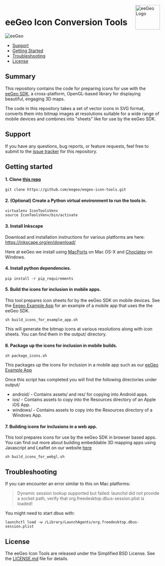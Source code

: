 <a href="http://www.eegeo.com/">
    <img src="http://cdn2.eegeo.com/wp-content/uploads/2016/03/eegeo_logo_quite_big.png" alt="eeGeo Logo" title="eegeo" align="right" height="80px" />
</a>

# eeGeo Icon Conversion Tools

![eeGeo](http://cdn2.eegeo.com/wp-content/uploads/2016/03/readme-banner.jpg)

* [Support](#support)
* [Getting Started](#getting-started)
* [Troubleshooting](#troubleshooting)
* [License](#license)

## Summary

This repository contains the code for preparing icons for use with the [eeGeo SDK](http://www.eegeo.com/), a cross-platform, OpenGL-based library for displaying beautiful, engaging 3D maps.

The code in this repository takes a set of vector icons in SVG format, converts them into bitmap images at resolutions suitable for a wide range of mobile devices and combines into "sheets" like for use by the eeGeo SDK.

## Support

If you have any questions, bug reports, or feature requests, feel free to submit to the [issue tracker](https://github.com/eegeo/eegeo-icon-tools/issues) for this repository.

## Getting started

#### 1. Clone [this repo](https://github.com/eegeo/eegeo-icon-tools)
```
git clone https://github.com/eegeo/eegeo-icon-tools.git
```

#### 2. (Optional) Create a Python virtual environment to run the tools in.
```
virtualenv IconToolsVenv
source IconToolsVenv/bin/activate
```
#### 3. Install Inkscape

Download and installation instructions for various platforms are here: https://inkscape.org/en/download/

Here at eeGeo we install using [MacPorts](https://www.macports.org/) on Mac OS-X and [Choclatey](https://chocolatey.org/) on Windows.

#### 4. Install python dependencies.

```
pip install -r pip_requirements
```

#### 5. Build the icons for inclusion in mobile apps.

This tool prepares icon sheets for by the eeGeo SDK on mobile devices. See the [Eegeo Example App](https://github.com/eegeo/eegeo-example-app) for an example of a mobile app that uses the the eeGeo SDK.

```
sh build_icons_for_example_app.sh
```

This will generate the bitmap icons at various resolutions along with icon sheets. You can find them in the output/ directory.

#### 6. Package up the icons for inclusion in mobile builds.

```
sh package_icons.sh
```
This packages up the icons for inclusion in a mobile app such as our [eeGeo Example App](https://github.com/eegeo/eegeo-example-app)

Once this script has completed you will find the following directories under output/
* android/ - Contains assets/ and res/ for copying into Android apps.
* ios/ - Contains assets to copy into the Resources directory of an Apple iOS App.
* windows/ - Contains assets to copy into the Resources directory of a Windows App.

#### 7. Building icons for inclusions in a web app.

This tool prepares icons for use by the eeGeo SDK in browser based apps. You can find out more about building embeddable 3D mapping apps using Javascript and Leaflet on our website [here](https://docs.eegeo.com/eegeo.js/latest/docs/api/)

```
sh build_icons_for_webgl.sh
```

## Troubleshooting 

If you can encounter an error similar to this on Mac platforms:

>Dynamic session lookup supported but failed: launchd did not provide a socket path, verify that org.freedesktop.dbus-session.plist is loaded!

You might need to start dbus with:

```
launchctl load -w /Library/LaunchAgents/org.freedesktop.dbus-session.plist
```

## License

The eeGeo Icon Tools are  released under the Simplified BSD License. See the [LICENSE.md](https://github.com/eegeo/eegeo-icon-tools/blob/master/LICENSE) file for details.

